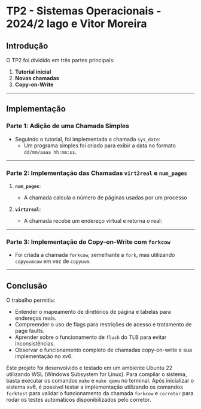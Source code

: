 # TP2 - Sistemas Operacionais - 2024/2 Iago e Vitor Moreira

## Introdução
O TP2 foi dividido em três partes principais:

1. **Tutorial inicial**
3. **Novas chamadas**
3. **Copy-on-Write**

---

## Implementação

### Parte 1: Adição de uma Chamada Simples
- Seguindo o tutorial, foi implementada a chamada `sys_date`:
  - Um programa simples foi criado para exibir a data no formato `dd/mm/aaaa hh:mm:ss`.

---

### Parte 2: Implementação das Chamadas `virt2real` e `num_pages`
1. **`num_pages`**:  
   - A chamada calcula o número de páginas usadas por um processo

2. **`virt2real`**:  
   - A chamada recebe um endereço virtual e retorna o real:

---

### Parte 3: Implementação do Copy-on-Write com `forkcow`
   - Foi criada a chamada `forkcow`, semelhante a `fork`, mas utilizando `copyuvmcow` em vez de `copyuvm`.

---

## Conclusão
O trabalho permitiu:
- Entender o mapeamento de diretórios de página e tabelas para endereços reais.
- Compreender o uso de flags para restrições de acesso e tratamento de page faults.
- Aprender sobre o funcionamento de `flush` do TLB para evitar inconsistências.
- Observar o funcionamento completo de chamadas copy-on-write e sua implementação no xv6.

Este projeto foi desenvolvido e testado em um ambiente Ubuntu 22 utilizando WSL (Windows Subsystem for Linux). Para compilar o sistema, basta executar os comandos `make` e `make qemu` no terminal. Após inicializar o sistema xv6, é possível testar a implementação utilizando os comandos `forktest` para validar o funcionamento da chamada `forkcow` e `corretor` para rodar os testes automáticos disponibilizados pelo corretor.